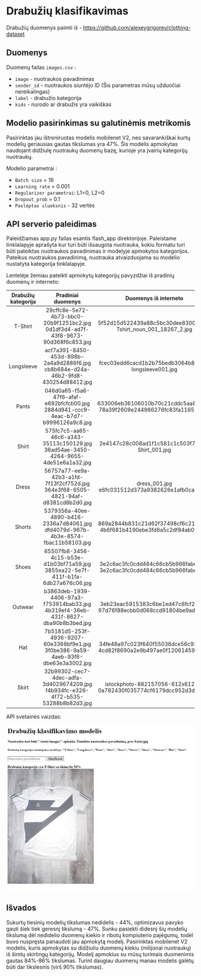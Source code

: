 # Drabužių klasifikavimas
Drabužių duomenys paimti iš - https://github.com/alexeygrigorev/clothing-dataset
## Duomenys
Duomenų failas `images.csv` :
- `image` - nuotraukos pavadinimas
- `sender_id` - nuotraukos siuntėjo ID (Šis parametras mūsų užduočiai nereikalingas)
- `label` - drabužio kategorija
- `kids` - nurodo ar drabužis yra vaikiškas

## Modelio pasirinkimas su galutinėmis metrikomis
Pasirinktas jau ištreniruotas modelis mobilenet V2, nes savarankiškai kurtų modelių geriausias gautas tikslumas yra 47%. 
Šis modelis apmokytas naudojant didžiulę nuotraukų duomenų bazę, kurioje yra įvairių kategorijų nuotraukų.

Modelio parametrai :
-    `Batch size` = 16
-    `Learning rate` = 0.001
-    `Regularizer parametrai`: L1=0, L2=0
-    `Dropout_prob` = 0.1
-    `Paslėptas sluoksnis` - 32 vertės

## API serverio paleidimas
Paleidžiamas app.py failas esantis flash_app direktorijoje. Paleistame tinklalapyje aprašyta kur turi būti išsaugota 
nuotrauka, kokiu formatu turi būti pateiktas nuotraukos pavadinimas ir modelyje apmokytos kategorijos.
Pateikus nuotraukos pavadinimą, nuotrauka atvaizduojama su modelio nustatyta kategorija tinklalapyje.

Lentelėje žemiau pateikti apmokytų kategorijų pavyzdžiai iš pradinių duomenų ir interneto:

| Drabužių kategorija | Pradiniai duomenys | Duomenys iš interneto |
| :---------: | :---------------: | :---------: |
| T-Shirt | 29cffc8e-5e72-4b73-bbc0-20b9f1251bc2.jpg<br>0d1df3d4-ad7f-43f8-9673-90d368f6c853.jpg | 5f52d15d522439a88c5bc30dee8300eb.jpg<br>Tshirt_noun_001_18267_2.jpg |
| Longsleeve | acf7a391-8450-453d-898b-2a4a9d2886f6.jpg<br>cb8b684e-d24a-46b2-9fd8-430254d88412.jpg | fcec03edd6cacd1b2b75bedb3064b8ac.jpg<br>longsleeve001.jpg |
| Pants | 046d0a65-f5a6-47f6-afaf-e692bfcfcb00.jpg<br>2884d941-ccc9-4eac-b7d7-b9996126a9c8.jpg | 633006eb36106010b70c21cddc5aa8a9.jpg<br>78a39f2609e244986276fc83fa11652b.jpg|
| Shirt | 575fc7c5-aa65-46c6-a343-35113c150129.jpg<br>36ad54ae-3450-4264-9655-4de51e6a1a32.jpg | 2e4147c28c008ad1f1c581c1c503f7fb.jpg<br>Shirt_001.jpg |
| Dress | 56757a77-ee9a-42b3-a1fd-7f13f2cf752d.jpg<br>364e3f68-6505-4821-94af-d8381cd8b2d0.jpg | dress_001.jpg<br>e6fc031512d373a9382626e1afb0ca6a.jpg|
| Shorts | 5379356a-40ee-4890-b416-2336a7d84061.jpg<br>dfd4079d-967b-4b3e-8574-fbac11b58103.jpg | 869a2844b831c21d62f37498cf6c21d3.jpg<br>4b6f681b4190ebe3fd6a5c2df84ab0f9.jpg |
| Shoes | 65507fb8-3456-4c15-b53e-d1b03bf71a59.jpg<br>3855ea22-5e7f-411f-b1fa-6db27a676c06.jpg | 3e2c6ac3fc0cdd484c66cb5b966fabe6.jpg<br>3e2c6ac3fc0cdd484c66cb5b966fabe6.jpg |
| Outwear | b3863deb-1939-4406-97a3-f753914bab33.jpg<br>4b319ef4-36eb-431f-8627-dba90b8b3bed.jpg | 3eb23eac5915383c6be1ed47c6fcf2fc.jpg<br>97d76f88ecbb0d068ccd91804be9ad9a.jpg |
| Hat | 7b5181d5-253f-4936-9207-60e3368bf9e1.jpg<br>3f0be386-9a59-4aeb-93f6-dbe63e3a3002.jpg | 34fe48a97c023f640f55036dce56c934.jpg<br>4cd82f8690a2e9b497ae0f12061459a1.jpg |
| Skirt | 32b99302-cec7-4dec-adfa-3d4029674209.jpg<br>f4b934fc-e326-4f72-b535-53288b8b82d3.jpg | istockphoto-882157056-612x612.jpg<br>0a782430f035774cf6179dcc952d3d15.jpg |

API svetainės vaizdas:

![API](API_view.jpg)
## Išvados
Sukurtų tiesinių modelių tikslumas nedidelis - 44%, optimizavus pavyko gauti šiek tiek geresnį tikslumą - 47%.
Sunku pasiekti didesnį šių modelių tikslumą dėl nedidelio duomenų kiekio ir ribotų kompiuterio pajėgumų, todėl
buvo nuspręsta panaudoti jau apmokytą modelį. Pasirinktas mobilenet V2 modelis, kuris apmokytas su didžiuliu duomenų
kiekiu (milijonai nuotraukų) iš šimtų skirtingų kategorijų. Modelį apmokius su mūsų turimais duomenimis gautas 84%-86%
tikslumas. Turint daugiau duomenų manau modelis galėtų būti dar tikslesnis (virš 90% tikslumas).
